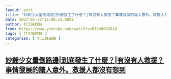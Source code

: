 ```yaml
---
layout: post
title: "妙齡少女暈倒路邊|到底發生了什麼？|有沒有人救援？事情發展的讓人意外。救援人都沒有想到"
date: 2022-01-22T12:00:12.000Z
author: 打工妹四妹
from: https://www.youtube.com/watch?v=R1S49dGZ61A
tags: [ 打工妹四妹 ]
categories: [ 打工妹四妹 ]
---
```

<!--1642852812000-->
[妙齡少女暈倒路邊|到底發生了什麼？|有沒有人救援？事情發展的讓人意外。救援人都沒有想到](https://www.youtube.com/watch?v=R1S49dGZ61A)
------

<div>

</div>
